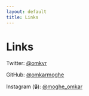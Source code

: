 ```yaml
---
layout: default
title: Links
---
```


# Links

Twitter: [@omkvr](https://twitter.com/omkvr)

GitHub: [@omkarmoghe](https://github.com/omkarmoghe)

Instagram (🔒): [@moghe_omkar](https://www.instagram.com/moghe_omkar/)
